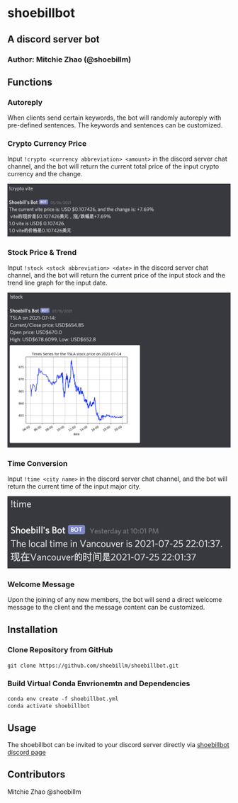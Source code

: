 # shoebillbot
## A discord server bot
### Author: Mitchie Zhao (@shoebillm)

## Functions 

### Autoreply

When clients send certain keywords, the bot will randomly autoreply with pre-defined sentences. The keywords and sentences can be customized.

### Crypto Currency Price

Input `!crypto <currency abbreviation> <amount>` in the discord server chat channel, and the bot will return the current total price of the input crypto currency and the change.

![](img/3.png)
### Stock Price & Trend

Input `!stock <stock abbreviation> <date>` in the discord server chat channel, and the bot will return the current price of the input stock and the trend line graph for the input date.

![](img/2.png)
### Time Conversion

Input `!time <city name>` in the discord server chat channel, and the bot will return the current time of the input major city.

![](img/1.png)

### Welcome Message

Upon the joining of any new members, the bot will send a direct welcome message to the client and the message content can be customized.


## Installation
### Clone Repository from GitHub

`git clone https://github.com/shoebillm/shoebillbot.git`

### Build Virtual Conda Envrionemtn and Dependencies

```
conda env create -f shoebillbot.yml
conda activate shoebillbot
```
## Usage

The shoebillbot can be invited to your discord server directly via [shoebillbot discord page](https://discord.com/oauth2/authorize?client_id=836236161801388083&scope=bot)

## Contributors
Mitchie Zhao @shoebillm